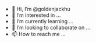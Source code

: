 - 👋 Hi, I’m @goldenjackhu
- 👀 I’m interested in ...
- 🌱 I’m currently learning ...
- 💞️ I’m looking to collaborate on ...
- 📫 How to reach me ...

<!---
goldenjackhu/goldenjackhu is a ✨ special ✨ repository because its `README.md` (this file) appears on your GitHub profile.
You can click the Preview link to take a look at your changes.
--->
